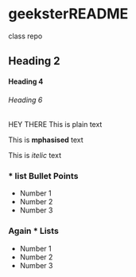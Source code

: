 # geeksterREADME
class repo
## Heading 2
#### Heading 4
###### Heading 6

HEY THERE This is plain text

This is __mphasised__ text

This is _itelic_ text

### * list Bullet Points
* Number 1
* Number 2
* Number 3

### Again * Lists
* Number 1
* Number 2
* Number 3


